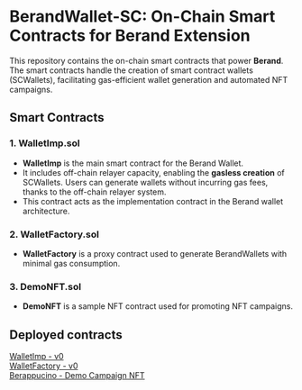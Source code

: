 # BerandWallet-SC: On-Chain Smart Contracts for Berand Extension

This repository contains the on-chain smart contracts that power **Berand**. The smart contracts handle the creation of smart contract wallets (SCWallets), facilitating gas-efficient wallet generation and automated NFT campaigns.

## Smart Contracts

### 1. WalletImp.sol
- **WalletImp** is the main smart contract for the Berand Wallet.
- It includes off-chain relayer capacity, enabling the **gasless creation** of SCWallets. Users can generate wallets without incurring gas fees, thanks to the off-chain relayer system.
- This contract acts as the implementation contract in the Berand wallet architecture. 

### 2. WalletFactory.sol
- **WalletFactory** is a proxy contract used to generate BerandWallets with minimal gas consumption.

### 3. DemoNFT.sol
- **DemoNFT** is a sample NFT contract used for promoting NFT campaigns.


## Deployed contracts  
[WalletImp - v0](https://bartio.beratrail.io/address/0xe44588c03F97254294F1Bc1835139bbcc43E647f)  
[WalletFactory - v0](https://bartio.beratrail.io/address/0xe439C9695a82E94f008E69a12bE7052105790a99)  
[Berappucino - Demo Campaign NFT](https://bartio.beratrail.io/address/0x59F37b7E4764635C14B4CbCa97e07baAB9eF29F9)
